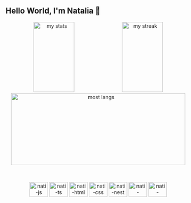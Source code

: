 ## Hello World, I'm Natalia 🦋


<div align="center">
<img alt="my stats" height="190em" width="47%" src="https://github-readme-stats.vercel.app/api?username=nataliavieirab&theme=neon&show_icons=true&hide_border=true&count_private=true"/>
<img alt="my streak" height="190em" width="47%" src="https://github-readme-streak-stats.herokuapp.com/?user=nataliavieirab&theme=neon&hide_border=true"/>
<img alt="most langs" height="195em" width="97%" src="https://github-readme-stats-tau-sooty-91.vercel.app/api/top-langs/?username=nataliavieirab&theme=neon&show_icons=true&hide_border=true&layout=compact&count_private=true"/>
</div>

## 


<div align="center"><br>
  <img align="center" alt="nati-js" height="40" width="50" src="https://cdn.jsdelivr.net/gh/devicons/devicon@latest/icons/javascript/javascript-original.svg">
  <img align="center" alt="nati-ts" height="40" width="50" src="https://cdn.jsdelivr.net/gh/devicons/devicon@latest/icons/typescript/typescript-original.svg">
  <img align="center" alt="nati-html" height="40" width="50" src="https://cdn.jsdelivr.net/gh/devicons/devicon@latest/icons/html5/html5-original.svg">
  <img align="center" alt="nati-css" height="40" width="50" src="https://cdn.jsdelivr.net/gh/devicons/devicon@latest/icons/css3/css3-original.svg">
  <img align="center" alt="nati-nest" height="40" width="50" src="https://cdn.jsdelivr.net/gh/devicons/devicon@latest/icons/nestjs/nestjs-original.svg">
  <img align="center" alt="nati-prisma" height="40" width="50" src="https://cdn.jsdelivr.net/gh/devicons/devicon@latest/icons/prisma/prisma-original.svg">
  <img align="center" alt="nati-docker" height="40" width="50" src="https://cdn.jsdelivr.net/gh/devicons/devicon@latest/icons/docker/docker-original.svg">
</div>
